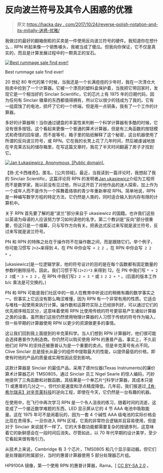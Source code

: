 # 反向波兰符号及其令人困惑的优雅

> 原文:[https://hacka day . com/2017/10/24/reverse-polish-notation-and-its-milially-迷惑-优雅/](https://hackaday.com/2017/10/24/reverse-polish-notation-and-its-mildly-confusing-elegance/)

我做过的最好的翻箱倒柜的买卖是一件使用反向波兰符号的硬件。我知道你在想什么… RPN 听起来像一个销售噱头，我被当成了傻瓜。但我向你保证，它不仅是真实的，而且是计算发展过程中的一颗真正的宝石。

[![Best rummage sale find ever!](../Images/463740adf44766094b1a93f294db4c44.png)](https://hackaday.com/wp-content/uploads/2017/10/sinclair-scientific-angled-view.jpg)

Best rummage sale find ever!

20 世纪 80 年代的某个时候，当我还是一个长满痘痘的少年时，我在一次清仓大拍卖中捡到了一个计算器。它被一个漂亮的塑料盒保护着，当我把它带回家时，发现它是一个相当好的 Sinclair Scientific，它的芯片上有 1975 年的日期代码，因为任何有 Sinclair 徽章的东西都值得拥有，所以它以很少的钱成为了我的。它有一组腐蚀了的电池，损坏了它的一个终端，但是用一点铜条，我有了一个工作的计算器。

多好的计算器啊！当你通过键盘的丰富性来判断一个科学计算器有多酷的时候，它没有很多按钮。这个看起来更像一个普通的算术计算器，但是有三角函数的按钮模式和奇怪的回车键，而不是等号。箱子里的贴纸解释了这个秘密，这台机器使用了所谓的反向波兰符号，或 RPN。它在我的长凳上花了几年时间，然后被虔诚地放在辛克莱古玩的储存箱里，在写这篇文章时，我花了半天时间翻遍了房子才找到它。

[![Jan Łukasiewicz. Anonymous, [Public domain].](../Images/5adfa273b11d63a88a20239862463b6d.png)](https://hackaday.com/wp-content/uploads/2017/10/jan_c582ukasiewicz.jpg) 

【扬·尤卡西维奇】。匿名，[公共领域]。最近，当我读到一篇评论时，我想起了我的 Sinclair Scientific，这篇评论将 RPN 的发明者[Jan ukasiewicz](https://en.wikipedia.org/wiki/Jan_Łukasiewicz)介绍为工程师而不是数学家。我以前没有见过他，所以这开启了对他作品的迷人探索，加上作为一个成年人而不是作为一个挥舞着烙铁的青少年重新审视 RPN。简单地说，RPN 是一种编写数学方程的特定方法，它仍然是人类的，同时适合输入到内存有限的计算机中。

关于 RPN 首先要了解的是“波兰”部分来自于 ukasiewicz 的国籍。也许我们这些以英语为母语的人应该努力学习如何读他的名字。第二个教训是“反向”部分很重要，但这只是一个烟幕，只与写作方向有关。把表达式反过来写就是波兰符号，反过来写就是波兰符号。

PN 和 RPN 的特殊之处在于操作符不在操作数之间，而是跟随它们。举个例子，你可能习惯写 `2+2=`来得到 4，在 PN 中你会写` + 2 2 `，在 RPN 中你会写` 2 2 + `。

[ukasiewicz]是一位逻辑学家，他的符号设计的目的是在每个函数都有固定数量的参数时删除括号。因此，我们习惯于写`(2+2)*3` 来得到 12。在 PN 中我们写 `* + 2 2 3`或 `* 3 + 2 2` ，在 RPN 中我们写`2 2 + 3 *` 或 `3 2 2 + *` 。(后面的版本工作 b/c 乘法是可交换的。)

PN 和 RPN 可能是我们社区中的一些人在教育中听说过的稍微有趣的数学事实之一。但事实上它远没有那么晦涩难懂，因为 RPN 有一个非常有用的性质。它适合与堆栈一起使用来执行计算。操作数和运算符实际上已经排列好，可以通过它们的优先顺序相互区分，这意味着使用 RPN 比使用传统的符号更容易产生诸如计算器之类的设备。虽然我们这些仍然使用物理计算器的人习惯于传统的符号作为输入，但一些早期的计算器使用 RPN 以更少的资源做更多的事情。

这让我们回到我上面提到的辛克莱科学。当人们想到 RPN 计算器时，他们很可能会选择惠普作为制造商。你仍然可以购买使用 RPN 的惠普产品，事实上，不久前他们对 RPN 的坚持还被惠普认为是一个重要的卖点。但是辛克莱号有点不同。Clive Sinclair 总是擅长从最少的组件中提取最大的性能，以提供最低的价格，即使有时他的产品的质量或实用性因此受到影响。

这款计算器是 Sinclair 的最佳产品，采用了德州仪器(Texas Instruments)的廉价算术计算器芯片 TMS0805，通过 Sinclair 员工 Nigel Searle 的惊人编码，巧妙地提供了三角函数和对数函数。其结果是一个单芯片^∫科学计算器，其成本只是 TI 或惠普的几分之一，但代价是速度和浮点精度降低。几年前，我们报道过[【肯·希尔瑞夫】对辛克莱科技](https://hackaday.com/2013/08/30/ken-shirriff-completely-reverse-engineers-the-1974-sinclair-scientific-calculator/)的逆向工程，即使在今天，它仍然是一台有趣的机器。

在使用中，在飞行中再次学习 RPN 是一个令人沮丧的练习，随着时间的流逝，这变成了一个接近数学难题的东西，LED 显示屏从它的 4 节 AAA 电池中吸取能量。这在 1975 年可不是闹着玩的，因为一套 4 个碱性 AAA 级电池的实际价格会比现在贵得多。一旦你进入 RPN 区域，它真的非常符合逻辑并且容易使用，但是对于 Sinclair 来说就不一样了。它的大多数功能都需要复杂的按键序列，这意味着它的新鲜感会在一段时间后消失。尽管如此，以 70 年代早期的设计美学，至少它看起来很有吸引力。

从技术上来说，Cambridge 有 3 个芯片，TMS0805 和几个显示驱动器。但它们是处理器的附属部分，当时的惠普计算器使用 5 部分处理器芯片组。

HP9100A 镜像，第一个使用 RPN 的惠普计算器，Rama，[ [CC BY-SA 2.0](https://commons.wikimedia.org/wiki/File:HP9100A-IMG_0393.jpg) 。